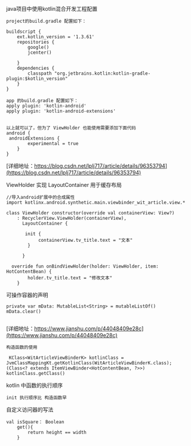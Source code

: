 
java项目中使用kotlin混合开发工程配置
```
project的build.gradle 配置如下：

buildscript {
    ext.kotlin_version = '1.3.61'
    repositories {
        google()
        jcenter()
        
    }
    dependencies {
        classpath "org.jetbrains.kotlin:kotlin-gradle-plugin:$kotlin_version"
    }
}

app 的build.gradle 配置如下：
apply plugin: 'kotlin-android'
apply plugin: 'kotlin-android-extensions'


以上就可以了，但为了 ViewHolder 也能使用需要添加下面代码
android {
 androidExtensions {
        experimental = true
    }
}
```
[详细地址：https://blog.csdn.net/lplj717/article/details/96353794](https://blog.csdn.net/lplj717/article/details/96353794)

ViewHolder 实现 LayoutContainer 用于缓存布局
```
//导入android扩展中的合成属性
import kotlinx.android.synthetic.main.viewbinder_wit_article.view.*    

class ViewHolder constructor(override val containerView: View?)
    : RecyclerView.ViewHolder(containerView),
      LayoutContainer {
      
       init {
            containerView.tv_title.text = "文本"
        }

      }
      
  override fun onBindViewHolder(holder: ViewHolder, item: HotContentBean) {
        holder.tv_title.text = "修改文本"
    }    
```
可操作容器的声明
```
private var mData: MutableList<String> = mutableListOf()
mData.clear()


```
[详细地址：https://www.jianshu.com/p/44048409e28c](https://www.jianshu.com/p/44048409e28c)


```
构造函数的使用

 KClass<WitArticleViewBinderK> kotlinClass = JvmClassMappingKt.getKotlinClass(WitArticleViewBinderK.class);
(Class<? extends ItemViewBinder<HotContentBean, ?>>) kotlinClass.getClass()
```
kotlin 中函数的执行顺序
```
init 执行顺序比 构造函数早 

```
自定义访问器的写法
```
val isSquare： Boolean
    get(){
        return height == width
    }
```